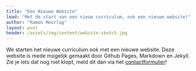 ```yaml
---
title: "Een Nieuwe Website"
lead: "Met de start van een nieuw curriculum, ook een nieuwe website!"
author: "Ramon Moorlag"
layout: post
header: /assets/img/content/website-sketch.jpg
---
```

We starten het nieuwe curriculum ook met een nieuwe website. Deze website is mede mogelijk gemaakt door Github Pages, Markdown en Jekyll. Zie je iets dat nog niet klopt, meld dit dan via het [contactformulier](/over-ons#contact)!
